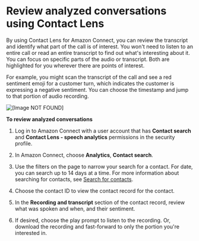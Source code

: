 # Review analyzed conversations using Contact Lens<a name="review-transcripts"></a>

By using Contact Lens for Amazon Connect, you can review the transcript and identify what part of the call is of interest\. You won't need to listen to an entire call or read an entire transcript to find out what's interesting about it\. You can focus on specific parts of the audio or transcript\. Both are highlighted for you wherever there are points of interest\. 

For example, you might scan the transcript of the call and see a red sentiment emoji for a customer turn, which indicates the customer is expressing a negative sentiment\. You can choose the timestamp and jump to that portion of audio recording\.

![\[Image NOT FOUND\]](http://docs.aws.amazon.com/connect/latest/adminguide/images/contact-lens-category-hit.png)

**To review analyzed conversations**

1. Log in to Amazon Connect with a user account that has **Contact search** and **Contact Lens \- speech analytics** permissions in the security profile\.

1. In Amazon Connect, choose **Analytics**, **Contact search**\.

1. Use the filters on the page to narrow your search for a contact\. For date, you can search up to 14 days at a time\. For more information about searching for contacts, see [Search for contacts](contact-search.md)\. 

1. Choose the contact ID to view the contact record for the contact\.

1. In the **Recording and transcript** section of the contact record, review what was spoken and when, and their sentiment\.

1. If desired, choose the play prompt to listen to the recording\. Or, download the recording and fast\-forward to only the portion you're interested in\.
